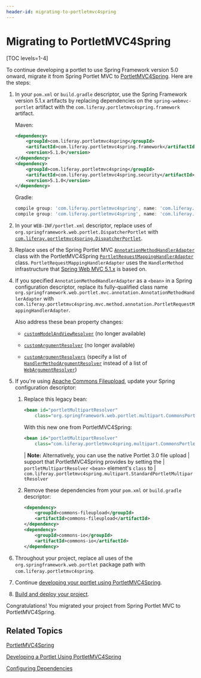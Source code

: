 ```yaml
---
header-id: migrating-to-portletmvc4spring
---
```


# Migrating to PortletMVC4Spring

[TOC levels=1-4]

To continue developing a portlet to use Spring Framework version 5.0 onward,
migrate it from Spring Portlet MVC to
[PortletMVC4Spring](/docs/7-2/appdev/-/knowledge_base/a/portletmvc4spring). Here
are the steps: 

1.  In your `pom.xml` or `build.gradle` descriptor, use the Spring Framework 
    version 5.1.x artifacts by replacing dependencies on the
    `spring-webmvc-portlet` artifact with the
    `com.liferay.portletmvc4spring.framework` artifact. 

    Maven:

    ```xml
    <dependency>
        <groupId>com.liferay.portletmvc4spring</groupId>
        <artifactId>com.liferay.portletmvc4spring.framework</artifactId>
        <version>5.1.0</version>	
    </dependency>
    <dependency>
        <groupId>com.liferay.portletmvc4spring</groupId>
        <artifactId>com.liferay.portletmvc4spring.security</artifactId>
        <version>5.1.0</version>	
    </dependency>
    ```

    Gradle:

    ```groovy
    compile group: 'com.liferay.portletmvc4spring', name: 'com.liferay.portletmvc4spring.framework', version: '5.1.0'
	compile group: 'com.liferay.portletmvc4spring', name: 'com.liferay.portletmvc4spring.security', version: '5.1.0'
    ```

2.  In your `WEB-INF/portlet.xml` descriptor, replace uses of
    `org.springframework.web.portlet.DispatcherPortlet` with 
    [`com.liferay.portletmvc4spring.DispatcherPortlet`](https://liferay.github.io/portletmvc4spring/apidocs/com/liferay/portletmvc4spring/DispatcherPortlet.html). 

3.  Replace uses of the Spring Portlet MVC
    [`AnnotationMethodHandlerAdapter`](https://docs.spring.io/spring-framework/docs/4.3.4.RELEASE/javadoc-api/org/springframework/web/portlet/mvc/annotation/AnnotationMethodHandlerAdapter.html)
    class with the PortletMVC4Spring
    [`PortletRequestMappingHandlerAdapter`](https://liferay.github.io/portletmvc4spring/apidocs/com/liferay/portletmvc4spring/mvc/method/annotation/PortletRequestMappingHandlerAdapter.html)
    class. `PortletRequestMappingHandlerAdapter` uses the `HandlerMethod` infrastructure that [Spring Web MVC
    5.1.x](https://docs.spring.io/spring/docs/5.1.x/spring-framework-reference/web.html#spring-web)
    is based on. 

4.  If you specified `AnnotationMethodHandlerAdapter` as a `<bean>` in a Spring
    configuration descriptor, replace its fully-qualified class name 
    `org.springframework.web.portlet.mvc.annotation.AnnotationMethodHandlerAdapter`
    with
    `com.liferay.portletmvc4spring.mvc.method.annotation.PortletRequestMappingHandlerAdapter`. 

    Also address these bean property changes:
 
    -   [`customModelAndViewResolver`](https://docs.spring.io/spring-framework/docs/4.3.4.RELEASE/javadoc-api/org/springframework/web/portlet/mvc/annotation/AnnotationMethodHandlerAdapter.html#setCustomModelAndViewResolver-org.springframework.web.servlet.mvc.annotation.ModelAndViewResolver-)
        (no longer available)

    -   [`customArgumentResolver`](https://docs.spring.io/spring-framework/docs/4.3.4.RELEASE/javadoc-api/org/springframework/web/portlet/mvc/annotation/AnnotationMethodHandlerAdapter.html#setCustomArgumentResolver-org.springframework.web.bind.support.WebArgumentResolver-)
        (no longer available)

    -   [`customArgumentResolvers`](https://liferay.github.io/portletmvc4spring/apidocs/com/liferay/portletmvc4spring/mvc/method/annotation/PortletRequestMappingHandlerAdapter.html#setCustomArgumentResolvers-java.util.List-)
        (specify a list of
        [`HandlerMethodArgumentResolver`](https://docs.spring.io/spring/docs/5.1.4.RELEASE/javadoc-api/org/springframework/web/method/support/HandlerMethodArgumentResolver.html)
        instead of a list of
        [`WebArgumentResolver`](https://docs.spring.io/spring-framework/docs/4.3.4.RELEASE/javadoc-api/org/springframework/web/bind/support/WebArgumentResolver.html))
 
5.  If you're using [Apache Commons
    Fileupload](https://commons.apache.org/proper/commons-fileupload/), 
    update your Spring configuration descriptor:

    1.  Replace this legacy bean:

        ```xml
        <bean id="portletMultipartResolver"
        	class="org.springframework.web.portlet.multipart.CommonsPortletMultipartResolver" />
        ```

        With this new one from PortletMVC4Spring:

        ```xml
        <bean id="portletMultipartResolver"
        	class="com.liferay.portletmvc4spring.multipart.CommonsPortletMultipartResolver" />
        ```

        | **Note:** Alternatively, you can use the native Portlet 3.0 file upload
        | support that PortletMVC4Spring provides by setting the
        | `portletMultipartResolver` `<bean>` element's `class` to
        | `com.liferay.portletmvc4spring.multipart.StandardPortletMultipartResolver`

    2.  Remove these dependencies from your `pom.xml` or `build.gradle` 
        descriptor:

        ```xml
        <dependency>
        	<groupId>commons-fileupload</groupId>
        	<artifactId>commons-fileupload</artifactId>
        </dependency>
        <dependency>
        	<groupId>commons-io</groupId>
        	<artifactId>commons-io</artifactId>
        </dependency>
        ```

5.  Throughout your project, replace all uses of the 
    `org.springframework.web.portlet` package path with
    `com.liferay.portletmvc4spring`. 

6.  Continue [developing your portlet using
    PortletMVC4Spring](/docs/7-2/appdev/-/knowledge_base/a/developing-a-portlet-using-portletmvc4spring).

7.  [Build and deploy your
    project](/docs/7-2/reference/-/knowledge_base/r/deploying-a-project).

Congratulations! You migrated your project from Spring Portlet MVC to
PortletMVC4Spring. 

## Related Topics 

[PortletMVC4Spring](/docs/7-2/appdev/-/knowledge_base/a/portletmvc4spring)

[Developing a Portlet Using
PortletMVC4Spring](/docs/7-2/appdev/-/knowledge_base/a/developing-a-portlet-using-portletmvc4spring)

[Configuring
Dependencies](/docs/7-2/customization/-/knowledge_base/c/configuring-dependencies)

